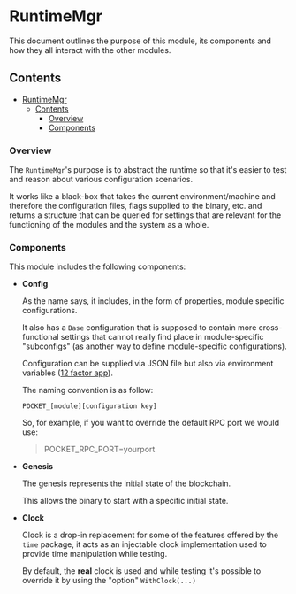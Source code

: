 # RuntimeMgr

This document outlines the purpose of this module, its components and how they all interact with the other modules.

## Contents

- [RuntimeMgr](#runtimemgr)
  - [Contents](#contents)
    - [Overview](#overview)
    - [Components](#components)

### Overview

The `RuntimeMgr`'s purpose is to abstract the runtime so that it's easier to test and reason about various configuration scenarios.

It works like a black-box that takes the current environment/machine and therefore the configuration files, flags supplied to the binary, etc. and returns a structure that can be queried for settings that are relevant for the functioning of the modules and the system as a whole.

### Components

This module includes the following components:

- **Config**

  As the name says, it includes, in the form of properties, module specific configurations.

  It also has a `Base` configuration that is supposed to contain more cross-functional settings that cannot really find place in module-specific "subconfigs" (as another way to define module-specific configurations).

  Configuration can be supplied via JSON file but also via environment variables ([12 factor app](https://12factor.net/)).

  The naming convention is as follow:

  `POCKET_[module][configuration key]`

  So, for example, if you want to override the default RPC port we would use:

  > POCKET_RPC_PORT=yourport

- **Genesis**

  The genesis represents the initial state of the blockchain.

  This allows the binary to start with a specific initial state.
  

- **Clock**

  Clock is a drop-in replacement for some of the features offered by the `time` package, it acts as an injectable clock implementation used to provide time manipulation while testing.

  By default, the **real** clock is used and while testing it's possible to override it by using the "option" `WithClock(...)`

<!-- GITHUB_WIKI: runtime/readme -->
